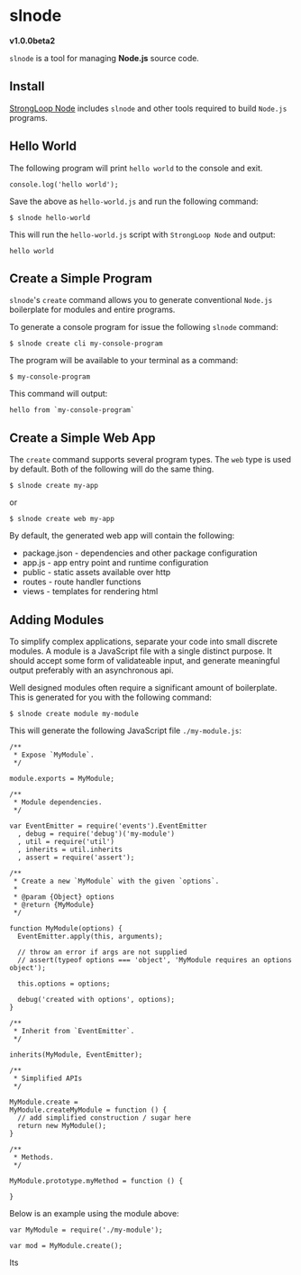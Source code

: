 # slnode 
**v1.0.0beta2**

`slnode` is a tool for managing **Node.js** source code.

## Install

[StrongLoop Node](http://strongloop.com/products#downloads) includes `slnode` and other tools required to build `Node.js` programs.

## Hello World

The following program will print `hello world` to the console and exit.

    console.log('hello world');
    
Save the above as `hello-world.js` and run the following command:

    $ slnode hello-world
    
This will run the `hello-world.js` script with `StrongLoop Node` and output:

    hello world
    
## Create a Simple Program

`slnode`'s `create` command allows you to generate conventional `Node.js` boilerplate for modules and entire programs.

To generate a console program for issue the following `slnode` command:

    $ slnode create cli my-console-program

The program will be available to your terminal as a command:

    $ my-console-program

This command will output:

    hello from `my-console-program`

## Create a Simple Web App

The `create` command supports several program types. The `web` type is used by default. Both of the following will do the same thing.

    $ slnode create my-app
    
or

    $ slnode create web my-app
    
By default, the generated web app will contain the following:

 - package.json - dependencies and other package configuration
 - app.js       - app entry point and runtime configuration
 - public       - static assets available over http
 - routes       - route handler functions
 - views        - templates for rendering html
 
## Adding Modules

To simplify complex applications, separate your code into small discrete modules. A module is a JavaScript file with a single distinct purpose. It should accept some form of validateable input, and generate meaningful output preferably with an asynchronous api.

Well designed modules often require a significant amount of boilerplate. This is generated for you with the following command:
    
    $ slnode create module my-module
    
This will generate the following JavaScript file `./my-module.js`:

    /**
     * Expose `MyModule`.
     */

    module.exports = MyModule;

    /**
     * Module dependencies.
     */
 
    var EventEmitter = require('events').EventEmitter
      , debug = require('debug')('my-module')
      , util = require('util')
      , inherits = util.inherits
      , assert = require('assert');
  
    /**
     * Create a new `MyModule` with the given `options`.
     *
     * @param {Object} options
     * @return {MyModule}
     */

    function MyModule(options) {
      EventEmitter.apply(this, arguments);
  
      // throw an error if args are not supplied
      // assert(typeof options === 'object', 'MyModule requires an options object');
  
      this.options = options;
  
      debug('created with options', options);
    }

    /**
     * Inherit from `EventEmitter`.
     */

    inherits(MyModule, EventEmitter);

    /**
     * Simplified APIs
     */

    MyModule.create =
    MyModule.createMyModule = function () {
      // add simplified construction / sugar here
      return new MyModule();
    }

    /**
     * Methods.
     */
 
    MyModule.prototype.myMethod = function () {
  
    }
    
Below is an example using the module above:

    var MyModule = require('./my-module');
    
    var mod = MyModule.create();

Its